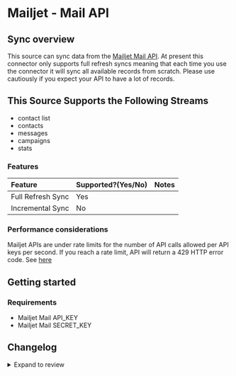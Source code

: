 # Mailjet - Mail API

## Sync overview

This source can sync data from the [Mailjet Mail API](https://dev.mailjet.com/email/guides/). At present this connector only supports full refresh syncs meaning that each time you use the connector it will sync all available records from scratch. Please use cautiously if you expect your API to have a lot of records.

## This Source Supports the Following Streams

- contact list
- contacts
- messages
- campaigns
- stats

### Features

| Feature           | Supported?\(Yes/No\) | Notes |
| :---------------- | :------------------- | :---- |
| Full Refresh Sync | Yes                  |       |
| Incremental Sync  | No                   |       |

### Performance considerations

Mailjet APIs are under rate limits for the number of API calls allowed per API keys per second. If you reach a rate limit, API will return a 429 HTTP error code. See [here](https://dev.mailjet.com/email/reference/overview/rate-limits/)

## Getting started

### Requirements

- Mailjet Mail API_KEY
- Mailjet Mail SECRET_KEY

## Changelog

<details>
  <summary>Expand to review</summary>

| Version | Date       | Pull Request                                              | Subject                                        |
| :------ | :--------- | :-------------------------------------------------------- | :--------------------------------------------- |
| 0.2.5 | 2025-03-08 | [55444](https://github.com/airbytehq/airbyte/pull/55444) | Update dependencies |
| 0.2.4 | 2025-03-01 | [54764](https://github.com/airbytehq/airbyte/pull/54764) | Update dependencies |
| 0.2.3 | 2025-02-22 | [54322](https://github.com/airbytehq/airbyte/pull/54322) | Update dependencies |
| 0.2.2 | 2025-02-15 | [47463](https://github.com/airbytehq/airbyte/pull/47463) | Update dependencies |
| 0.2.1 | 2024-08-16 | [44196](https://github.com/airbytehq/airbyte/pull/44196) | Bump source-declarative-manifest version |
| 0.2.0 | 2024-08-15 | [44129](https://github.com/airbytehq/airbyte/pull/44129) | Refactor connector to manifest-only format |
| 0.1.16 | 2024-08-12 | [43814](https://github.com/airbytehq/airbyte/pull/43814) | Update dependencies |
| 0.1.15 | 2024-08-10 | [43571](https://github.com/airbytehq/airbyte/pull/43571) | Update dependencies |
| 0.1.14 | 2024-08-03 | [43161](https://github.com/airbytehq/airbyte/pull/43161) | Update dependencies |
| 0.1.13 | 2024-07-27 | [42613](https://github.com/airbytehq/airbyte/pull/42613) | Update dependencies |
| 0.1.12 | 2024-07-20 | [42245](https://github.com/airbytehq/airbyte/pull/42245) | Update dependencies |
| 0.1.11 | 2024-07-13 | [41867](https://github.com/airbytehq/airbyte/pull/41867) | Update dependencies |
| 0.1.10 | 2024-07-10 | [41587](https://github.com/airbytehq/airbyte/pull/41587) | Update dependencies |
| 0.1.9 | 2024-07-09 | [41177](https://github.com/airbytehq/airbyte/pull/41177) | Update dependencies |
| 0.1.8 | 2024-07-06 | [40930](https://github.com/airbytehq/airbyte/pull/40930) | Update dependencies |
| 0.1.7 | 2024-07-02 | [40257](https://github.com/airbytehq/airbyte/pull/40257) | Make compatible with builder |
| 0.1.6 | 2024-06-25 | [40415](https://github.com/airbytehq/airbyte/pull/40415) | Update dependencies |
| 0.1.5 | 2024-06-22 | [40065](https://github.com/airbytehq/airbyte/pull/40065) | Update dependencies |
| 0.1.4 | 2024-06-04 | [38939](https://github.com/airbytehq/airbyte/pull/38939) | [autopull] Upgrade base image to v1.2.1 |
| 0.1.3 | 2024-05-21 | [38483](https://github.com/airbytehq/airbyte/pull/38483) | [autopull] base image + poetry + up_to_date |
| 0.1.2   | 2022-12-18 | [#30924](https://github.com/airbytehq/airbyte/pull/30924) | Adds Subject field to `message` stream         |
| 0.1.1   | 2022-04-19 | [#24689](https://github.com/airbytehq/airbyte/pull/24689) | Add listrecipient stream                       |
| 0.1.0   | 2022-10-26 | [#18332](https://github.com/airbytehq/airbyte/pull/18332) | 🎉 New Source: Mailjet Mail API [low-code CDK] |

</details>
